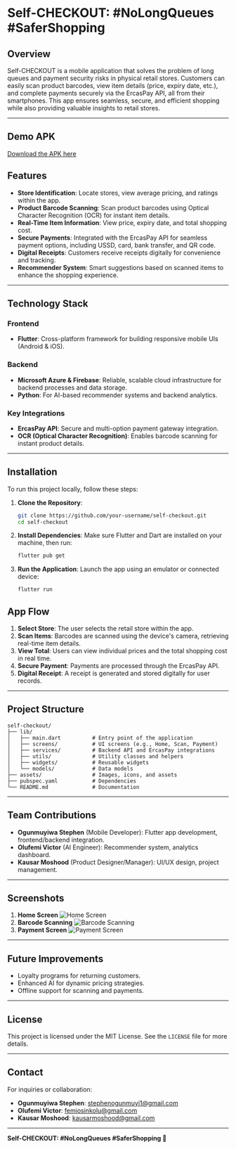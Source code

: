 # Self-CHECKOUT: #NoLongQueues #SaferShopping

## Overview

Self-CHECKOUT is a mobile application that solves the problem of long queues and payment security risks in physical retail stores. Customers can easily scan product barcodes, view item details (price, expiry date, etc.), and complete payments securely via the ErcasPay API, all from their smartphones. This app ensures seamless, secure, and efficient shopping while also providing valuable insights to retail stores.

---

## Demo APK

[Download the APK here](#)

## Features

- **Store Identification**: Locate stores, view average pricing, and ratings within the app.
- **Product Barcode Scanning**: Scan product barcodes using Optical Character Recognition (OCR) for instant item details.
- **Real-Time Item Information**: View price, expiry date, and total shopping cost.
- **Secure Payments**: Integrated with the ErcasPay API for seamless payment options, including USSD, card, bank transfer, and QR code.
- **Digital Receipts**: Customers receive receipts digitally for convenience and tracking.
- **Recommender System**: Smart suggestions based on scanned items to enhance the shopping experience.

---

## Technology Stack

### Frontend

- **Flutter**: Cross-platform framework for building responsive mobile UIs (Android & iOS).

### Backend

- **Microsoft Azure & Firebase**: Reliable, scalable cloud infrastructure for backend processes and data storage.
- **Python**: For AI-based recommender systems and backend analytics.

### Key Integrations

- **ErcasPay API**: Secure and multi-option payment gateway integration.
- **OCR (Optical Character Recognition)**: Enables barcode scanning for instant product details.

---

## Installation

To run this project locally, follow these steps:

1. **Clone the Repository**:

   ```bash
   git clone https://github.com/your-username/self-checkout.git
   cd self-checkout
   ```

2. **Install Dependencies**:
   Make sure Flutter and Dart are installed on your machine, then run:

   ```bash
   flutter pub get
   ```

3. **Run the Application**:
   Launch the app using an emulator or connected device:

   ```bash
   flutter run
   ```

## App Flow

1. **Select Store**: The user selects the retail store within the app.
2. **Scan Items**: Barcodes are scanned using the device's camera, retrieving real-time item details.
3. **View Total**: Users can view individual prices and the total shopping cost in real time.
4. **Secure Payment**: Payments are processed through the ErcasPay API.
5. **Digital Receipt**: A receipt is generated and stored digitally for user records.

---

## Project Structure

```
self-checkout/
├── lib/
│   ├── main.dart          # Entry point of the application
│   ├── screens/           # UI screens (e.g., Home, Scan, Payment)
│   ├── services/          # Backend API and ErcasPay integrations
│   ├── utils/             # Utility classes and helpers
│   ├── widgets/           # Reusable widgets
│   └── models/            # Data models
├── assets/                # Images, icons, and assets
├── pubspec.yaml           # Dependencies
└── README.md              # Documentation
```

---

## Team Contributions

- **Ogunmuyiwa Stephen** (Mobile Developer): Flutter app development, frontend/backend integration.
- **Olufemi Victor** (AI Engineer): Recommender system, analytics dashboard.
- **Kausar Moshood** (Product Designer/Manager): UI/UX design, project management.

---

## Screenshots

1. **Home Screen**
   ![Home Screen](screens/one.jpg)
2. **Barcode Scanning**
   ![Barcode Scanning](screens/two.jpg)
3. **Payment Screen**
   ![Payment Screen](screens/three.jpg)

---

## Future Improvements

- Loyalty programs for returning customers.
- Enhanced AI for dynamic pricing strategies.
- Offline support for scanning and payments.

---

## License

This project is licensed under the MIT License. See the `LICENSE` file for more details.

---

## Contact

For inquiries or collaboration:

- **Ogunmuyiwa Stephen**: <stephenogunmuyi1@gmail.com>
- **Olufemi Victor**: <femiosinkolu@gmail.com>
- **Kausar Moshood**: <kausarmoshood@gmail.com>

---

**Self-CHECKOUT: #NoLongQueues #SaferShopping 🚀**
